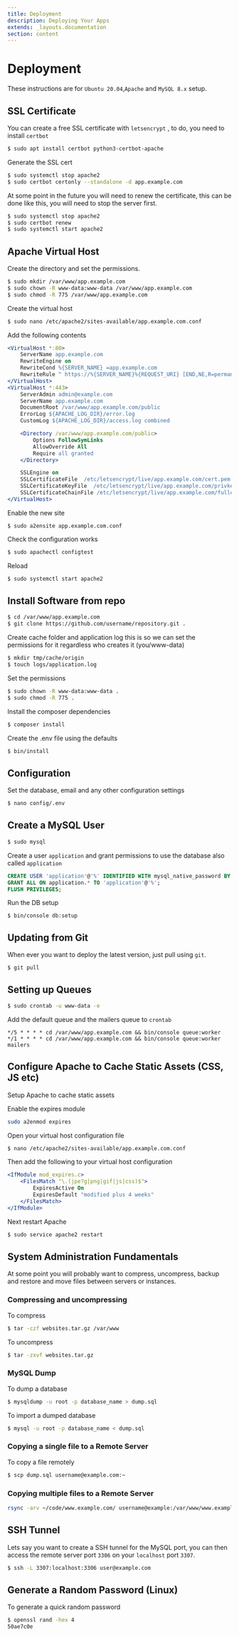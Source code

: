 ```yaml
---
title: Deployment
description: Deploying Your Apps
extends: _layouts.documentation
section: content
---
```

# Deployment

These instructions are for `Ubuntu 20.04`,`Apache` and `MySQL 8.x` setup.

## SSL Certificate

You can create a free SSL certificate with `letsencrypt` , to do, you need to install `certbot`

```bash
$ sudo apt install certbot python3-certbot-apache
```

Generate the SSL cert

```bash
$ sudo systemctl stop apache2
$ sudo certbot certonly --standalone -d app.example.com
```

At some point in the future you will need to renew the certificate, this can be done like this, you will need to stop the server first.

```bash
$ sudo systemctl stop apache2
$ sudo certbot renew
$ sudo systemctl start apache2
```

## Apache Virtual Host

Create the directory and set the permissions.

```bash
$ sudo mkdir /var/www/app.example.com
$ sudo chown -R www-data:www-data /var/www/app.example.com
$ sudo chmod -R 775 /var/www/app.example.com
```

Create the virtual host


```bash
$ sudo nano /etc/apache2/sites-available/app.example.com.conf
```

Add the following contents

```apache
<VirtualHost *:80> 
    ServerName app.example.com
    RewriteEngine on
    RewriteCond %{SERVER_NAME} =app.example.com
    RewriteRule ^ https://%{SERVER_NAME}%{REQUEST_URI} [END,NE,R=permanent]
</VirtualHost>
<VirtualHost *:443>
    ServerAdmin admin@example.com
    ServerName app.example.com
    DocumentRoot /var/www/app.example.com/public
    ErrorLog ${APACHE_LOG_DIR}/error.log
    CustomLog ${APACHE_LOG_DIR}/access.log combined

    <Directory /var/www/app.example.com/public>
        Options FollowSymLinks
        AllowOverride All
        Require all granted
    </Directory>

    SSLEngine on
    SSLCertificateFile  /etc/letsencrypt/live/app.example.com/cert.pem
    SSLCertificateKeyFile  /etc/letsencrypt/live/app.example.com/privkey.pem
    SSLCertificateChainFile /etc/letsencrypt/live/app.example.com/fullchain.pem
</VirtualHost>
```


Enable the new site

```
$ sudo a2ensite app.example.com.conf
```

Check the configuration works

``` bash
$ sudo apachectl configtest
```

Reload

```bash
$ sudo systemctl start apache2
```

## Install Software from repo


```bash
$ cd /var/www/app.example.com
$ git clone https://github.com/username/repository.git .
```

Create cache folder and application log this is so we can set the permissions for it regardless who creates it (you/www-data)

```bash
$ mkdir tmp/cache/origin
$ touch logs/application.log
```

Set the permissions

```bash
$ sudo chown -R www-data:www-data .
$ sudo chmod -R 775 .
```

Install the composer dependencies

```bash
$ composer install
```

Create the .env file using the defaults

```bash
$ bin/install
```

## Configuration

Set the database, email and any other configuration settings

```bash
$ nano config/.env
```

## Create a MySQL User

```bash
$ sudo mysql
```

Create a user `application` and grant permissions to use the database also called `application`

```sql
CREATE USER 'application'@'%' IDENTIFIED WITH mysql_native_password BY 'secret!';
GRANT ALL ON application.* TO 'application'@'%';
FLUSH PRIVILEGES;
```

Run the DB setup

```
$ bin/console db:setup
```

## Updating from Git

When ever you want to deploy the latest version, just pull using `git`.

```
$ git pull
```

## Setting up Queues

```bash
$ sudo crontab -u www-data -e
```

Add the default queue and the mailers queue to `crontab`

```cron
*/5 * * * * cd /var/www/app.example.com && bin/console queue:worker
*/1 * * * * cd /var/www/app.example.com && bin/console queue:worker mailers
```

## Configure Apache to Cache Static Assets (CSS, JS etc)

Setup Apache to cache static assets

Enable the expires module

```bash
sudo a2enmod expires
```

Open your virtual host configuration file

```bash
$ nano /etc/apache2/sites-available/app.example.com.conf
```

Then add the following to your virtual host configuration 

```apache
<IfModule mod_expires.c>
	<FilesMatch "\.(jpe?g|png|gif|js|css)$">
		ExpiresActive On
		ExpiresDefault "modified plus 4 weeks"
    </FilesMatch>
</IfModule>
```

Next restart Apache

```bash
$ sudo service apache2 restart
```

## System Administration Fundamentals

At some point you will probably want to compress, uncompress, backup and restore and move files 
between servers or instances.

### Compressing and uncompressing

To compress

```bash
$ tar -czf websites.tar.gz /var/www
```

To uncompress

```bash
$ tar -zxvf websites.tar.gz
```

### MySQL Dump

To dump a database

```bash
$ mysqldump -u root -p database_name > dump.sql
```

To import a dumped database

```bash
$ mysql -u root -p database_name < dump.sql
```

### Copying a single file to a Remote Server

To copy a file remotely

```bash
$ scp dump.sql username@example.com:~
```

### Copying multiple files to a Remote Server

```bash
rsync -arv ~/code/www.example.com/ username@example:/var/www/www.example.com/public
```

## SSH Tunnel

Lets say you want to create a SSH tunnel for the MySQL port, you can then access the remote server
port `3306` on your `localhost` port `3307`.

```bash
$ ssh -L 3307:localhost:3306 user@example.com
```


## Generate a Random Password (Linux)

To generate a quick random password

```bash
$ openssl rand -hex 4
50ae7c0e
```